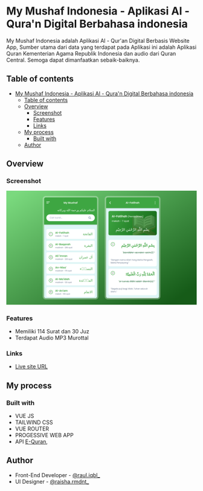 # My Mushaf Indonesia - Aplikasi Al - Qura'n Digital Berbahasa indonesia

My Mushaf Indonesia adalah Aplikasi Al - Qur'an Digital Berbasis Website App, Sumber utama dari data yang terdapat pada Aplikasi ini adalah Aplikasi Quran Kementerian Agama Republik Indonesia dan audio dari Quran Central. Semoga dapat dimanfaatkan sebaik-baiknya.



## Table of contents

- [My Mushaf Indonesia - Aplikasi Al - Qura'n Digital Berbahasa indonesia](#my-mushaf-indonesia---aplikasi-al---quran-digital-berbahasa-indonesia)
  - [Table of contents](#table-of-contents)
  - [Overview](#overview)
    - [Screenshot](#screenshot)
    - [Features](#features)
    - [Links](#links)
  - [My process](#my-process)
    - [Built with](#built-with)
  - [Author](#author)

## Overview

### Screenshot

![](./screenshot.png)

### Features

- Memiliki 114 Surat dan 30 Juz
- Terdapat Audio MP3 Murottal

### Links

- [Live site URL](https://ijuldev.github.io/bookshelf-app)

## My process

### Built with

- VUE JS
- TAILWIND CSS
- VUE ROUTER
- PROGESSIVE WEB APP
- API [E-Quran](https://equran.id/apidev), 

## Author

- Front-End Developer - [@raul.iqbl_](https://www.instagram.com/raul.iqbl_/)
- UI Designer - [@raisha.rmdnt_](https://www.instagram.com/raisha.rmdnt_/)
